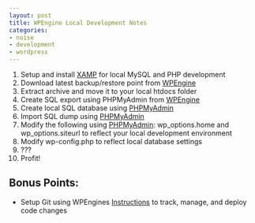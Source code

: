 ```yaml
---
layout: post
title: WPEngine Local Development Notes 
categories:
- noise
- development
- wordpress
---
```


1. Setup and install [XAMP](https://www.apachefriends.org) for local MySQL and PHP development
1. Download latest backup/restore point from [WPEngine](https://my.wpengine.com)
1. Extract archive and move it to your local htdocs folder
1. Create SQL export using PHPMyAdmin from [WPEngine](https://my.wpengine.com)
1. Create local SQL database using [PHPMyAdmin](http://localhost/phpmyadmin)
1. Import SQL dump using [PHPMyAdmin](http://localhost/phpmyadmin)
1. Modify the following using [PHPMyAdmin](http://localhost/phpmyadmin): wp_options.home and wp_options.siteurl to reflect your local development environment
1. Modify wp-config.php to reflect local database settings
1. ???
1. Profit!

## Bonus Points:

* Setup Git using WPEngines [Instructions](http://wpengine.com/git/) to track, manage, and deploy code changes